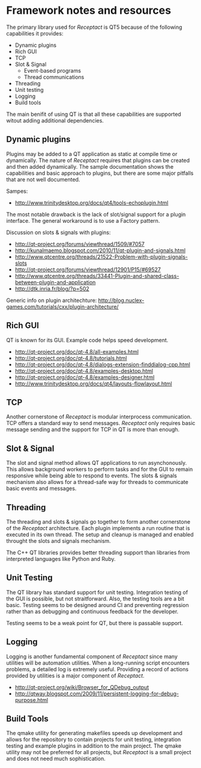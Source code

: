 # Framework notes and resources #

The primary library used for *Receptact* is QT5 because of the following capabilities it provides:

 - Dynamic plugins
 - Rich GUI
 - TCP
 - Slot & Signal
   - Event-based programs
   - Thread communications
 - Threading
 - Unit testing
 - Logging
 - Build tools

The main benifit of using QT is that all these capabilities are supported witout adding additional dependencies. 
 
## Dynamic plugins ##

Plugins may be added to a QT application as static at compile time or dynamically. The nature of *Receptact* requires that plugins can be created and then added dynamically. The sample documentation shows the capabilities and basic approach to plugins, but there are some major pitfalls that are not well documented. 

Sampes:

 - http://www.trinitydesktop.org/docs/qt4/tools-echoplugin.html

The most notable drawback is the lack of slot/signal support for a plugin interface. The general workaround is to use a Factory pattern.

Discussion on slots & signals with plugins:

 - http://qt-project.org/forums/viewthread/1509/#7057
 - http://kunalmaemo.blogspot.com/2010/11/qt-plugin-and-signals.html
 - http://www.qtcentre.org/threads/21522-Problem-with-plugin-signals-slots
 - http://qt-project.org/forums/viewthread/12901/P15/#69527
 - http://www.qtcentre.org/threads/33441-Plugin-and-shared-class-between-plugin-and-application
 - http://dtk.inria.fr/blog/?p=502
 
Generic info on plugin architechture: http://blog.nuclex-games.com/tutorials/cxx/plugin-architecture/

## Rich GUI ##

QT is known for its GUI. Example code helps speed development.

 - http://qt-project.org/doc/qt-4.8/all-examples.html
 - http://qt-project.org/doc/qt-4.8/tutorials.html
 - http://qt-project.org/doc/qt-4.8/dialogs-extension-finddialog-cpp.html
 - http://qt-project.org/doc/qt-4.8/examples-desktop.html
 - http://qt-project.org/doc/qt-4.8/examples-designer.html
 - http://www.trinitydesktop.org/docs/qt4/layouts-flowlayout.html
 

## TCP ##

Another cornerstone of *Receptact* is modular interprocess communication. TCP offers a standard way to send messages. *Receptact* only requires basic message sending and the support for TCP in QT is more than enough.

## Slot & Signal ##

The slot and signal method allows QT applications to run asynchonously. This allows background workers to perform tasks and for the GUI to remain responsive while being able to respond to events. The slots & signals mechanism also allows for a thread-safe way for threads to communicate basic events and messages. 

## Threading ##

The threading and slots & signals go together to form another cornerstone of the *Receptact* architecture. Each plugin implements a run routine that is executed in its own thread. The setup and cleanup is managed and enabled throught the slots and signals mechanism. 

The C++ QT libraries provides better threading support than libraries from interpreted languages like Python and Ruby.

## Unit Testing ##

The QT library has standard support for unit testing. Integration testing of the GUI is possible, but not straitforward. Also, the testing tools are a bit basic. Testing seems to be designed around CI and preventing regression rather than as debugging and continuous feedback for the developer. 

Testing seems to be a weak point for QT, but there is passable support. 

## Logging ##

Logging is another fundamental component of *Receptact* since many utilities will be automation utilities. When a long-running script encounters problems, a detailed log is extremely useful. Providing a record of actions provided by utilities is a major component of *Receptact*.

 - http://qt-project.org/wiki/Browser_for_QDebug_output
 - http://qtway.blogspot.com/2009/11/persistent-logging-for-debug-purpose.html

## Build Tools ##

The qmake utility for generating makefiles speeds up development and allows for the repository to contain projects for unit testing, integration testing and example plugins in addition to the main project. The qmake utility may not be preferred for all projects, but *Receptact* is a small project and does not need much sophistication.

